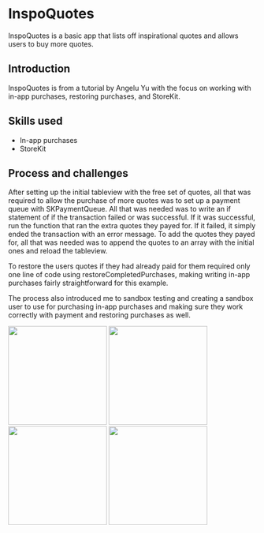 # InspoQuotes

InspoQuotes is a basic app that lists off inspirational quotes and allows users to buy more quotes.

## Introduction

InspoQuotes is from a tutorial by Angelu Yu with the focus on working with in-app purchases, restoring purchases, and StoreKit.

## Skills used

* In-app purchases
* StoreKit

## Process and challenges

After setting up the initial tableview with the free set of quotes, all that was required to allow the purchase of more quotes was to set up a payment queue with SKPaymentQueue. All that was needed was to write an if statement of if the transaction failed or was successful. If it was successful, run the function that ran the extra quotes they payed for. If it failed, it simply ended the transaction with an error message. To add the quotes they payed for, all that was needed was to append the quotes to an array with the initial ones and reload the tableview.

To restore the users quotes if they had already paid for them required only one line of code using restoreCompletedPurchases, making writing in-app purchases fairly straightforward for this example.

The process also introduced me to sandbox testing and creating a sandbox user to use for purchasing in-app purchases and making sure they work correctly with payment and restoring purchases as well.

<img src="https://user-images.githubusercontent.com/113778995/217657417-4d7a43bb-f847-40e6-bfcb-6dfedca3b3b1.PNG" width="200">  <img src="https://user-images.githubusercontent.com/113778995/217657321-d664ffe6-5e97-42d7-b43c-e94937fa456d.PNG" width="200">  <img src="https://user-images.githubusercontent.com/113778995/217657237-aeb00eda-9a0e-4712-8197-6537d050747e.PNG" width="200">  <img src="https://user-images.githubusercontent.com/113778995/217657113-da597457-f1cd-4e83-ba55-af30dbcb6dec.PNG" width="200">


